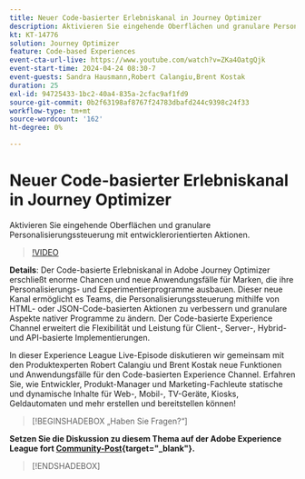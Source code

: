```yaml
---
title: Neuer Code-basierter Erlebniskanal in Journey Optimizer
description: Aktivieren Sie eingehende Oberflächen und granulare Personalisierungssteuerung mit entwicklerorientierten Aktionen.
kt: KT-14776
solution: Journey Optimizer
feature: Code-based Experiences
event-cta-url-live: https://www.youtube.com/watch?v=ZKa4OatgQjk
event-start-time: 2024-04-24 08:30-7
event-guests: Sandra Hausmann,Robert Calangiu,Brent Kostak
duration: 25
exl-id: 94725433-1bc2-40a4-835a-2cfac9af1fd9
source-git-commit: 0b2f63198af8767f24783dbafd244c9398c24f33
workflow-type: tm+mt
source-wordcount: '162'
ht-degree: 0%

---
```


# Neuer Code-basierter Erlebniskanal in Journey Optimizer

Aktivieren Sie eingehende Oberflächen und granulare Personalisierungssteuerung mit entwicklerorientierten Aktionen.

>[!VIDEO](https://video.tv.adobe.com/v/3428095/?quality=12&learn=on)

**Details**: Der Code-basierte Erlebniskanal in Adobe Journey Optimizer erschließt enorme Chancen und neue Anwendungsfälle für Marken, die ihre Personalisierungs- und Experimentierprogramme ausbauen. Dieser neue Kanal ermöglicht es Teams, die Personalisierungssteuerung mithilfe von HTML- oder JSON-Code-basierten Aktionen zu verbessern und granulare Aspekte nativer Programme zu ändern. Der Code-basierte Experience Channel erweitert die Flexibilität und Leistung für Client-, Server-, Hybrid- und API-basierte Implementierungen.

In dieser Experience League Live-Episode diskutieren wir gemeinsam mit den Produktexperten Robert Calangiu und Brent Kostak neue Funktionen und Anwendungsfälle für den Code-basierten Experience Channel. Erfahren Sie, wie Entwickler, Produkt-Manager und Marketing-Fachleute statische und dynamische Inhalte für Web-, Mobil-, TV-Geräte, Kiosks, Geldautomaten und mehr erstellen und bereitstellen können!

>[!BEGINSHADEBOX „Haben Sie Fragen?“]

**Setzen Sie die Diskussion zu diesem Thema auf der Adobe Experience League fort [Community-Post](https://experienceleaguecommunities.adobe.com/t5/journey-optimizer-discussions/experience-league-live-post-session-discussion-new-code-based/m-p/668305?profile.language=de#M205){target="_blank"}.**

>[!ENDSHADEBOX]
